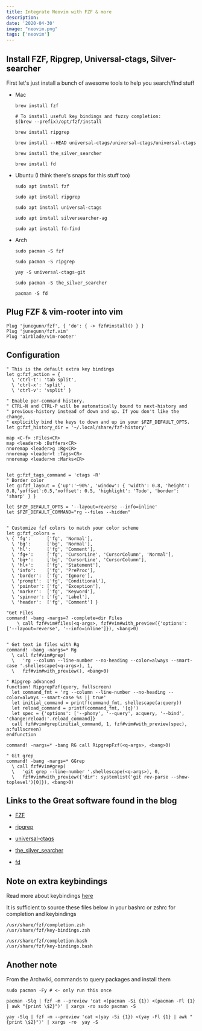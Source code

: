 ```yaml
---
title: Integrate Neovim with FZF & more
description: 
date: '2020-04-30'
image: "neovim.png"
tags: ['neovim']
---
```


## Install FZF, Ripgrep, Universal-ctags, Silver-searcher

First let's just install a bunch of awesome tools to help you search/find stuff

- Mac

    ```
    brew install fzf

    # To install useful key bindings and fuzzy completion:
    $(brew --prefix)/opt/fzf/install

    brew install ripgrep

    brew install --HEAD universal-ctags/universal-ctags/universal-ctags

    brew install the_silver_searcher

    brew install fd
    ```

- Ubuntu (I think there's snaps for this stuff too)

    ```
    sudo apt install fzf

    sudo apt install ripgrep

    sudo apt install universal-ctags

    sudo apt install silversearcher-ag

    sudo apt install fd-find
    ```

- Arch 

    ```
    sudo pacman -S fzf

    sudo pacman -S ripgrep

    yay -S universal-ctags-git

    sudo pacman -S the_silver_searcher

    pacman -S fd
    ```


## Plug FZF & vim-rooter into vim

```
Plug 'junegunn/fzf', { 'do': { -> fzf#install() } }
Plug 'junegunn/fzf.vim'
Plug 'airblade/vim-rooter'
```

## Configuration

```
" This is the default extra key bindings
let g:fzf_action = {
  \ 'ctrl-t': 'tab split',
  \ 'ctrl-x': 'split',
  \ 'ctrl-v': 'vsplit' }

" Enable per-command history.
" CTRL-N and CTRL-P will be automatically bound to next-history and
" previous-history instead of down and up. If you don't like the change,
" explicitly bind the keys to down and up in your $FZF_DEFAULT_OPTS.
let g:fzf_history_dir = '~/.local/share/fzf-history'

map <C-f> :Files<CR>
map <leader>b :Buffers<CR>
nnoremap <leader>g :Rg<CR>
nnoremap <leader>t :Tags<CR>
nnoremap <leader>m :Marks<CR>


let g:fzf_tags_command = 'ctags -R'
" Border color
let g:fzf_layout = {'up':'~90%', 'window': { 'width': 0.8, 'height': 0.8,'yoffset':0.5,'xoffset': 0.5, 'highlight': 'Todo', 'border': 'sharp' } }

let $FZF_DEFAULT_OPTS = '--layout=reverse --info=inline'
let $FZF_DEFAULT_COMMAND="rg --files --hidden"


" Customize fzf colors to match your color scheme
let g:fzf_colors =
\ { 'fg':      ['fg', 'Normal'],
  \ 'bg':      ['bg', 'Normal'],
  \ 'hl':      ['fg', 'Comment'],
  \ 'fg+':     ['fg', 'CursorLine', 'CursorColumn', 'Normal'],
  \ 'bg+':     ['bg', 'CursorLine', 'CursorColumn'],
  \ 'hl+':     ['fg', 'Statement'],
  \ 'info':    ['fg', 'PreProc'],
  \ 'border':  ['fg', 'Ignore'],
  \ 'prompt':  ['fg', 'Conditional'],
  \ 'pointer': ['fg', 'Exception'],
  \ 'marker':  ['fg', 'Keyword'],
  \ 'spinner': ['fg', 'Label'],
  \ 'header':  ['fg', 'Comment'] }

"Get Files
command! -bang -nargs=? -complete=dir Files
    \ call fzf#vim#files(<q-args>, fzf#vim#with_preview({'options': ['--layout=reverse', '--info=inline']}), <bang>0)


" Get text in files with Rg
command! -bang -nargs=* Rg
  \ call fzf#vim#grep(
  \   'rg --column --line-number --no-heading --color=always --smart-case '.shellescape(<q-args>), 1,
  \   fzf#vim#with_preview(), <bang>0)

" Ripgrep advanced
function! RipgrepFzf(query, fullscreen)
  let command_fmt = 'rg --column --line-number --no-heading --color=always --smart-case %s || true'
  let initial_command = printf(command_fmt, shellescape(a:query))
  let reload_command = printf(command_fmt, '{q}')
  let spec = {'options': ['--phony', '--query', a:query, '--bind', 'change:reload:'.reload_command]}
  call fzf#vim#grep(initial_command, 1, fzf#vim#with_preview(spec), a:fullscreen)
endfunction

command! -nargs=* -bang RG call RipgrepFzf(<q-args>, <bang>0)

" Git grep
command! -bang -nargs=* GGrep
  \ call fzf#vim#grep(
  \   'git grep --line-number '.shellescape(<q-args>), 0,
  \   fzf#vim#with_preview({'dir': systemlist('git rev-parse --show-toplevel')[0]}), <bang>0)
```

## Links to the Great software found in the blog

- [FZF](https://github.com/junegunn/fzf.vim)

- [ripgrep](https://github.com/BurntSushi/ripgrep)

- [universal-ctags](https://github.com/universal-ctags/ctags)

- [the_silver_searcher](https://github.com/ggreer/the_silver_searcher)

- [fd](https://github.com/sharkdp/fd)

## Note on extra keybindings

Read more about keybindings [here](https://wiki.archlinux.org/index.php/Fzf)

It is sufficient to source these files below in your bashrc or zshrc for completion and keybindings

```
/usr/share/fzf/completion.zsh
/usr/share/fzf/key-bindings.zsh

/usr/share/fzf/completion.bash
/usr/share/fzf/key-bindings.bash
```

## Another note

From the Archwiki, commands to query packages and install them

```
sudo pacman -Fy # <- only run this once

pacman -Slq | fzf -m --preview 'cat <(pacman -Si {1}) <(pacman -Fl {1} | awk "{print \$2}")' | xargs -ro sudo pacman -S

yay -Slq | fzf -m --preview 'cat <(yay -Si {1}) <(yay -Fl {1} | awk "{print \$2}")' | xargs -ro  yay -S
```
